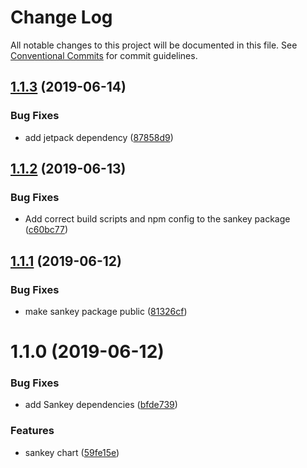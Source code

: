 # Change Log

All notable changes to this project will be documented in this file.
See [Conventional Commits](https://conventionalcommits.org) for commit guidelines.

## [1.1.3](https://github.com/times/times-visuals/compare/@times-visuals/sankey@1.1.2...@times-visuals/sankey@1.1.3) (2019-06-14)


### Bug Fixes

* add jetpack dependency ([87858d9](https://github.com/times/times-visuals/commit/87858d9))





## [1.1.2](https://github.com/times/times-visuals/compare/@times-visuals/sankey@1.1.1...@times-visuals/sankey@1.1.2) (2019-06-13)


### Bug Fixes

* Add correct build scripts and npm config to the sankey package ([c60bc77](https://github.com/times/times-visuals/commit/c60bc77))





## [1.1.1](https://github.com/times/times-visuals/compare/@times-visuals/sankey@1.1.0...@times-visuals/sankey@1.1.1) (2019-06-12)


### Bug Fixes

* make sankey package public ([81326cf](https://github.com/times/times-visuals/commit/81326cf))





# 1.1.0 (2019-06-12)


### Bug Fixes

* add Sankey dependencies ([bfde739](https://github.com/times/times-visuals/commit/bfde739))


### Features

* sankey chart ([59fe15e](https://github.com/times/times-visuals/commit/59fe15e))
